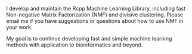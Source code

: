 I develop and maintain the Rcpp Machine Learning Library, including fast Non-negative Matrix Factorization (NMF) and divisive clustering. Please email me if you have suggestions or questions about how to use NMF in your work.

My goal is to continue developing fast and simple machine learning methods with application to bioinformatics and beyond.
